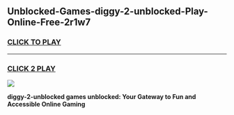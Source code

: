 
## Unblocked-Games-diggy-2-unblocked-Play-Online-Free-2r1w7
<h3>
<a href="https://premium76.site?title=diggy-2-unblocked&ref=26A">CLICK TO PLAY</a></h3>
<hr>

<h3>
<a href="https://premium76.site?title=diggy-2-unblocked&ref=26A">CLICK 2 PLAY</a>
  
</h3>

<a href="https://premium76.site?title=diggy-2-unblocked&ref=26A"><img src="https://clearcache.store/games.png"></a>


**diggy-2-unblocked games unblocked: Your Gateway to Fun and Accessible Online Gaming**
